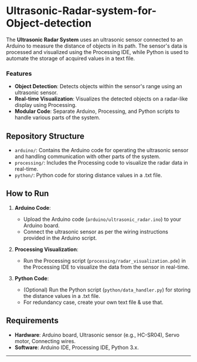 # Ultrasonic-Radar-system-for-Object-detection


The **Ultrasonic Radar System** uses an ultrasonic sensor connected to an Arduino to measure the distance of objects in its path. The sensor's data is processed and visualized using the Processing IDE, while Python is used to automate the storage of acquired values in a text file.

### Features
- **Object Detection**: Detects objects within the sensor's range using an ultrasonic sensor.
- **Real-time Visualization**: Visualizes the detected objects on a radar-like display using Processing.
- **Modular Code**: Separate Arduino, Processing, and Python scripts to handle various parts of the system.

## Repository Structure

- `arduino/`: Contains the Arduino code for operating the ultrasonic sensor and handling communication with other parts of the system.
- `processing/`: Includes the Processing code to visualize the radar data in real-time.
- `python/`: Python code for storing distance values in a .txt file.

## How to Run

1. **Arduino Code**:
   - Upload the Arduino code (`arduino/ultrasonic_radar.ino`) to your Arduino board.
   - Connect the ultrasonic sensor as per the wiring instructions provided in the Arduino script.

2. **Processing Visualization**:
   - Run the Processing script (`processing/radar_visualization.pde`) in the Processing IDE to visualize the data from the sensor in real-time.

3. **Python Code**:
   - (Optional) Run the Python script (`python/data_handler.py`) for storing the distance values in a .txt file.
   - For redundancy case, create your own text file & use that.

## Requirements

- **Hardware**: Arduino board, Ultrasonic sensor (e.g., HC-SR04), Servo motor, Connecting wires.
- **Software**: Arduino IDE, Processing IDE, Python 3.x.

---
